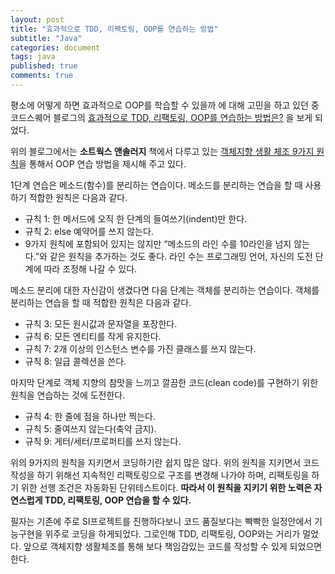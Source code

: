 ```yaml
---
layout: post
title: "효과적으로 TDD, 리팩토링, OOP를 연습하는 방법"
subtitle: "Java"
categories: document
tags: java
published: true
comments: true
---
```


평소에 어떻게 하면 효과적으로 OOP를 학습할 수 있을까 에 대해 고민을 하고 있던 중 코드스퀘어 블로그의 [효과적으로 TDD, 리팩토링, OOP를 연습하는 방법은?](https://medium.com/@codesquad_yoda/%ED%9A%A8%EA%B3%BC%EC%A0%81%EC%9C%BC%EB%A1%9C-tdd-%EB%A6%AC%ED%8C%A9%ED%86%A0%EB%A7%81-oop%EB%A5%BC-%EC%97%B0%EC%8A%B5%ED%95%98%EB%8A%94-%EB%B0%A9%EB%B2%95%EC%9D%80-7ecc9ddb5d45) 을 보게 되었다.

위의 블로그에서는 **소트웍스 앤솔러지** 책에서 다루고 있는 [객체지향 생활 체조 9가지 원칙](https://developerfarm.wordpress.com/2012/02/03/object_calisthenics_summary/)을 통해서 OOP 연습 방법을 제시해 주고 있다.



1단계 연습은 메소드(함수)를 분리하는 연습이다. 메소드를 분리하는 연습을 할 때 사용하기 적합한 원칙은 다음과 같다.

- 규칙 1: 한 메서드에 오직 한 단계의 들여쓰기(indent)만 한다.
- 규칙 2: else 예약어를 쓰지 않는다.
- 9가지 원칙에 포함되어 있지는 않지만 “메소드의 라인 수를 10라인을 넘지 않는다.”와 같은 원칙을 추가하는 것도 좋다. 라인 수는 프로그래밍 언어, 자신의 도전 단계에 따라 조정해 나갈 수 있다.

메소드 분리에 대한 자신감이 생겼다면 다음 단계는 객체를 분리하는 연습이다. 객체를 분리하는 연습을 할 때 적합한 원칙은 다음과 같다.

- 규칙 3: 모든 원시값과 문자열을 포장한다.
- 규칙 6: 모든 엔티티를 작게 유지한다.
- 규칙 7: 2개 이상의 인스턴스 변수를 가진 클래스를 쓰지 않는다.
- 규칙 8: 일급 콜렉션을 쓴다.

마지막 단계로 객체 지향의 참맛을 느끼고 깔끔한 코드(clean code)를 구현하기 위한 원칙을 연습하는 것에 도전한다.

- 규칙 4: 한 줄에 점을 하나만 찍는다.
- 규칙 5: 줄여쓰지 않는다(축약 금지).
- 규칙 9: 게터/세터/프로퍼티를 쓰지 않는다.


위의 9가지의 원칙을 지키면서 코딩하기란 쉽지 많은 않다. 위의 원칙을 지키면서 코드 작성을 하기 위해선 지속적인 리팩토링으로 구조를 변경해 나가야 하며, 리팩토링을 하기 위한 선행 조건은 자동화된 단위테스트이다. **따라서 이 원칙을 지키기 위한 노력은 자연스럽게 TDD, 리팩토링, OOP 연습을 할 수 있다.**



필자는 기존에 주로 SI프로젝트를 진행하다보니 코드 품질보다는 빡빡한 일정안에서 기능구현을 위주로 코딩을 하게되었다. 그로인해 TDD, 리팩토링, OOP와는 거리가 멀었다. 앞으로 객체지향 생활체조를 통해 보다 책임감있는 코드를 작성할 수 있게 되었으면 한다.
